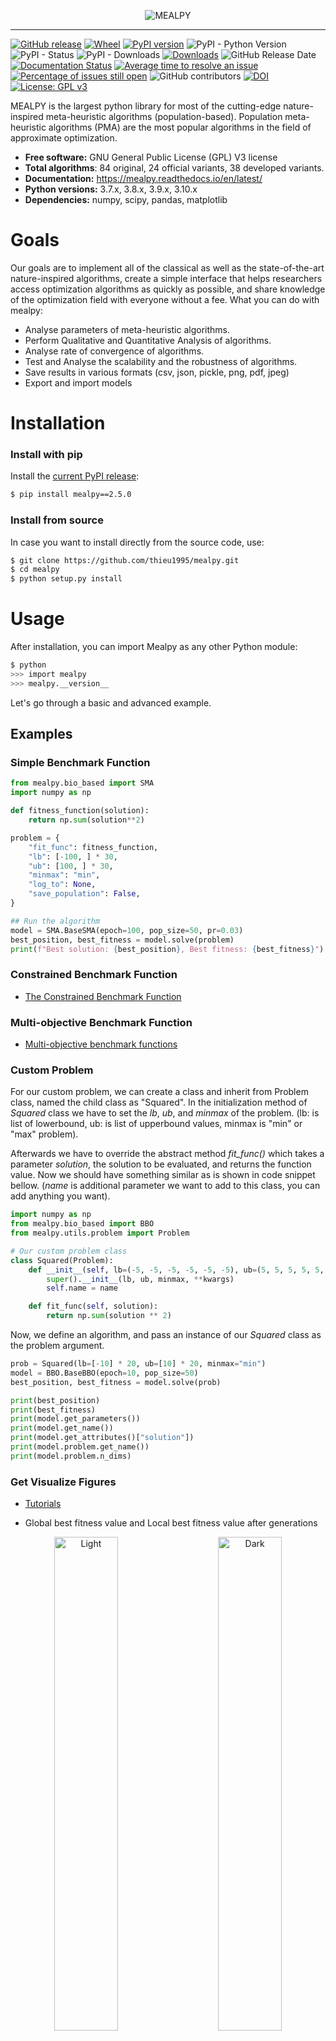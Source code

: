 
<p align="center"><img src=".github/img/mealpy-logo-3.png" alt="MEALPY" title="MEALPY"/></p>

---


[![GitHub release](https://img.shields.io/badge/release-2.5.0-yellow.svg)](https://github.com/thieu1995/mealpy/releases)
[![Wheel](https://img.shields.io/pypi/wheel/gensim.svg)](https://pypi.python.org/pypi/mealpy) 
[![PyPI version](https://badge.fury.io/py/mealpy.svg)](https://badge.fury.io/py/mealpy)
![PyPI - Python Version](https://img.shields.io/pypi/pyversions/mealpy.svg)
![PyPI - Status](https://img.shields.io/pypi/status/mealpy.svg)
![PyPI - Downloads](https://img.shields.io/pypi/dm/mealpy.svg)
[![Downloads](https://pepy.tech/badge/mealpy)](https://pepy.tech/project/mealpy)
![GitHub Release Date](https://img.shields.io/github/release-date/thieu1995/mealpy.svg)
[![Documentation Status](https://readthedocs.org/projects/mealpy/badge/?version=latest)](https://mealpy.readthedocs.io/en/latest/?badge=latest)
[![Average time to resolve an issue](http://isitmaintained.com/badge/resolution/thieu1995/mealpy.svg)](http://isitmaintained.com/project/thieu1995/mealpy "Average time to resolve an issue")
[![Percentage of issues still open](http://isitmaintained.com/badge/open/thieu1995/mealpy.svg)](http://isitmaintained.com/project/thieu1995/mealpy "Percentage of issues still open")
![GitHub contributors](https://img.shields.io/github/contributors/thieu1995/mealpy.svg)
[![DOI](https://zenodo.org/badge/DOI/10.5281/zenodo.3711948.svg)](https://doi.org/10.5281/zenodo.3711948)
[![License: GPL v3](https://img.shields.io/badge/License-GPLv3-blue.svg)](https://www.gnu.org/licenses/gpl-3.0)


MEALPY is the largest python library for most of the cutting-edge nature-inspired meta-heuristic algorithms (population-based). Population meta-heuristic algorithms (PMA) are the most popular algorithms in the field of 
approximate optimization.

* **Free software:** GNU General Public License (GPL) V3 license
* **Total algorithms**: 84 original, 24 official variants, 38 developed variants.
* **Documentation:** https://mealpy.readthedocs.io/en/latest/
* **Python versions:** 3.7.x, 3.8.x, 3.9.x, 3.10.x
* **Dependencies:** numpy, scipy, pandas, matplotlib


# Goals

Our goals are to implement all of the classical as well as the state-of-the-art nature-inspired algorithms, create a simple interface that helps researchers access optimization algorithms as quickly as possible, and share knowledge of the optimization field with everyone without a fee. What you can do with mealpy:

- Analyse parameters of meta-heuristic algorithms.
- Perform Qualitative and Quantitative Analysis of algorithms.
- Analyse rate of convergence of algorithms.
- Test and Analyse the scalability and the robustness of algorithms.
- Save results in various formats (csv, json, pickle, png, pdf, jpeg)
- Export and import models



# Installation

### Install with pip
Install the [current PyPI release](https://pypi.python.org/pypi/mealpy):
```sh 
$ pip install mealpy==2.5.0
```

### Install from source
In case you want to install directly from the source code, use:
```sh 
$ git clone https://github.com/thieu1995/mealpy.git
$ cd mealpy
$ python setup.py install
```


# Usage

After installation, you can import Mealpy as any other Python module:

```sh
$ python
>>> import mealpy
>>> mealpy.__version__
```

Let's go through a basic and advanced example.


## Examples

### Simple Benchmark Function

```python 
from mealpy.bio_based import SMA
import numpy as np

def fitness_function(solution):
    return np.sum(solution**2)

problem = {
    "fit_func": fitness_function,
    "lb": [-100, ] * 30,
    "ub": [100, ] * 30,
    "minmax": "min",
    "log_to": None,
    "save_population": False,
}

## Run the algorithm
model = SMA.BaseSMA(epoch=100, pop_size=50, pr=0.03)
best_position, best_fitness = model.solve(problem)
print(f"Best solution: {best_position}, Best fitness: {best_fitness}")
```

### Constrained Benchmark Function
* [The Constrained Benchmark Function](https://github.com/thieu1995/mealpy/tree/master/examples/applications/run_constraint_functions.py)


### Multi-objective Benchmark Function
* [Multi-objective benchmark functions](https://github.com/thieu1995/mealpy/tree/master/examples/applications/run_multi_objective_functions.py)


### Custom Problem 

For our custom problem, we can create a class and inherit from Problem class, named the child class as "Squared". 
In the initialization method of *Squared* class we have to set the *lb*, *ub*, and *minmax* of the problem. (lb: is list of lowerbound, ub: is list of upperbound values, minmax is "min" or "max" problem). 

Afterwards we have to override the abstract method *fit_func()* which takes a parameter *solution*, the solution to be evaluated, and returns the function value. Now we should have something similar as is shown in code snippet bellow.
(*name* is additional parameter we want to add to this class, you can add anything you want).

```python 
import numpy as np
from mealpy.bio_based import BBO
from mealpy.utils.problem import Problem

# Our custom problem class
class Squared(Problem):
    def __init__(self, lb=(-5, -5, -5, -5, -5, -5), ub=(5, 5, 5, 5, 5, 5), minmax="min", name="Squared", **kwargs):
        super().__init__(lb, ub, minmax, **kwargs)
        self.name = name

    def fit_func(self, solution):
        return np.sum(solution ** 2)
```

Now, we define an algorithm, and pass an instance of our *Squared* class as the problem argument. 

```python
prob = Squared(lb=[-10] * 20, ub=[10] * 20, minmax="min")
model = BBO.BaseBBO(epoch=10, pop_size=50)
best_position, best_fitness = model.solve(prob)

print(best_position)
print(best_fitness)
print(model.get_parameters())
print(model.get_name())
print(model.get_attributes()["solution"])
print(model.problem.get_name())
print(model.problem.n_dims)
```

### Get Visualize Figures


* [Tutorials](/examples/utils/visualize/all_charts.py)

* Global best fitness value and Local best fitness value after generations

<p align="center">
  <img alt="Light" src=".github/img/gbfc.png" width="45%">
&nbsp; &nbsp; &nbsp; &nbsp;
  <img alt="Dark" src=".github/img/lbfc.png" width="45%">
</p>

* Global objectives chart and Local objectives chart

<p align="center">
  <img alt="Light" src=".github/img/goc.png" width="45%">
&nbsp; &nbsp; &nbsp; &nbsp;
  <img alt="Dark" src=".github/img/loc.png" width="45%">
</p>

* Diversity of population chart and Exploration verse Exploitation chart

<p align="center">
  <img alt="Light" src=".github/img/dc.png" width="45%">
&nbsp; &nbsp; &nbsp; &nbsp;
  <img alt="Dark" src=".github/img/eec.png" width="45%">
</p>

* Running time chart and Trajectory of some first agents chart

<p align="center">
  <img alt="Light" src=".github/img/rtc.png" width="45%">
&nbsp; &nbsp; &nbsp; &nbsp;
  <img alt="Dark" src=".github/img/tc.png" width="45%">
</p>



For more usage examples please look at [examples](/examples) folder.

More advanced examples can also be found in the [Mealpy-examples repository](https://github.com/thieu1995/mealpy_examples).



## Mealpy Application

### Mealpy + Neural Network (Replace the Gradient Descent Optimizer)

* Time-series Problem:
  * Traditional MLP
    code: [Link](https://github.com/thieu1995/mealpy/tree/master/examples/applications/keras/traditional-mlp-time-series.py)
  * Hybrid code (Mealpy +
    MLP): [Link](https://github.com/thieu1995/mealpy/tree/master/examples/applications/keras/mha-hybrid-mlp-time-series.py)
* Classification Problem:
  * Traditional MLP
    code: [Link](https://github.com/thieu1995/mealpy/blob/master/examples/applications/keras/traditional-mlp-classification.py)
  * Hybrid code (Mealpy +
    MLP): [Link](https://github.com/thieu1995/mealpy/blob/master/examples/applications/keras/mha-hybrid-mlp-classification.py)

### Mealpy + Neural Network (Optimize Neural Network Hyper-parameter)

Code: [Link](https://github.com/thieu1995/mealpy/blob/master/examples/applications/keras/mha-hyper-parameter-mlp-time-series.py)

### Other Applications

* Solving Knapsack Problem (Discrete
  problems): [Link](https://github.com/thieu1995/mealpy/blob/master/examples/applications/discrete-problems/knapsack-problem.py)

* Optimize SVM (SVC)
  model: [Link](https://github.com/thieu1995/mealpy/blob/master/examples/applications/sklearn/svm_classification.py)

* Optimize Linear Regression
  Model: [Link](https://github.com/thieu1995/mealpy/blob/master/examples/applications/pytorch/linear_regression.py)

* Travelling Salesman Problem: https://github.com/thieu1995/MHA-TSP 

* Feature selection problem: https://github.com/thieu1995/MHA-FS



## Tutorial Videos

All tutorial videos: [Link](https://mealpy.readthedocs.io/en/latest/pages/general/video_tutorials.html)

All code examples: [Link](https://github.com/thieu1995/mealpy/tree/master/examples)

All visualization examples: [Link](https://mealpy.readthedocs.io/en/latest/pages/visualization.html)



### Important links

* Official source code repo: https://github.com/thieu1995/mealpy
* Official document: https://mealpy.readthedocs.io/
* Download releases: https://pypi.org/project/mealpy/
* Issue tracker: https://github.com/thieu1995/mealpy/issues
* Notable changes log: https://github.com/thieu1995/mealpy/blob/master/ChangeLog.md
* Examples with different meapy version: https://github.com/thieu1995/mealpy/blob/master/EXAMPLES.md

* This project also related to our another projects which are "meta-heuristics" and "neural-network", check it here
    * https://github.com/thieu1995/opfunu
    * https://github.com/thieu1995/metaheuristics
    * https://github.com/aiir-team


### Cite Us

If you are using mealpy in your project, we would appreciate citations:

```code 
@software{nguyen_van_thieu_2022_6684223,
  author       = {Nguyen Van Thieu and Seyedali Mirjalili},
  title        = {{MEALPY: a Framework of The State-of-The-Art Meta-Heuristic Algorithms in Python}},
  month        = jun,
  year         = 2022,
  publisher    = {Zenodo},
  version      = {v2.4.2},
  doi          = {10.5281/zenodo.6684223},
  url          = {https://doi.org/10.5281/zenodo.6684223}
}
```


# Documents

* Meta-heuristic Categories: (Based on this article: [link](https://doi.org/10.1016/j.procs.2020.09.075))
    + Evolutionary-based: Idea from Darwin's law of natural selection, evolutionary computing 
    + Swarm-based: Idea from movement, interaction of birds, organization of social ...
    + Physics-based: Idea from physics law such as Newton's law of universal gravitation, black hole, multiverse 
    + Human-based: Idea from human interaction such as queuing search, teaching learning, ... 
    + Biology-based: Idea from biology creature (or microorganism),...
    + System-based: Idea from eco-system, immune-system, network-system, ...
    + Math-based: Idea from mathematical form or mathematical law such as sin-cosin 
    + Music-based: Idea from music instrument

* Difficulty - Difficulty Level (Personal Opinion): Objective observation from author. Depend on the number of 
  parameters, number of equations, the original ideas, time spend for coding, source lines of code (SLOC).
    + Easy: A few paras, few equations, SLOC very short
    + Medium: more equations than Easy level, SLOC longer than Easy level
    + Hard: Lots of equations, SLOC longer than Medium level, the paper hard to read.
    + Hard* - Very hard: Lots of equations, SLOC too long, the paper is very hard to read.
    
** For newbie, we recommend to read the paper of algorithms which difficulty is "easy" or "medium" difficulty level.


| **Group**    | **Name**                                  | **Module** | **Class**        | **Year** | **Paras** | **Difficulty** |
|--------------|-------------------------------------------|------------|------------------|----------|-----------|----------------|
| Evolutionary | Evolutionary Programming                  | EP         | OriginalEP       | 1964     | 3         | easy           |
| Evolutionary | -                                         | -          | LevyEP           | -        | 3         | easy           |
| Evolutionary | Evolution Strategies                      | ES         | OriginalES       | 1971     | 3         | easy           |
| Evolutionary | -                                         | -          | LevyES           | -        | 3         | easy           |
| Evolutionary | Memetic Algorithm                         | MA         | OriginalMA       | 1989     | 7         | easy           |
| Evolutionary | Genetic Algorithm                         | GA         | BaseGA           | 1992     | 4         | easy           |
| Evolutionary | -                                         | -          | SingleGA         | -        | 7         | easy           |
| Evolutionary | -                                         | -          | MultiGA          | -        | 7         | easy           |
| Evolutionary | Differential Evolution                    | DE         | BaseDE           | 1997     | 5         | easy           |
| Evolutionary | -                                         | -          | JADE             | 2009     | 6         | medium         |
| Evolutionary | -                                         | -          | SADE             | 2005     | 2         | medium         |
| Evolutionary | -                                         | -          | SHADE            | 2013     | 4         | medium         |
| Evolutionary | -                                         | -          | L_SHADE          | 2014     | 4         | medium         |
| Evolutionary | -                                         | -          | SAP_DE           | 2006     | 3         | medium         |
| Evolutionary | Flower Pollination Algorithm              | FPA        | OriginalFPA      | 2014     | 4         | medium         |
| Evolutionary | Coral Reefs Optimization                  | CRO        | OriginalCRO      | 2014     | 11        | medium         |
| Evolutionary | -                                         | -          | OCRO             | 2019     | 12        | medium         |
| -            | -                                         | -          | -                | -        | -         | -              |
| Swarm        | Particle Swarm Optimization               | PSO        | OriginalPSO      | 1995     | 6         | easy           |
| Swarm        | -                                         | -          | PPSO             | 2019     | 2         | medium         |
| Swarm        | -                                         | -          | HPSO_TVAC        | 2017     | 4         | medium         |
| Swarm        | -                                         | -          | C_PSO            | 2015     | 6         | medium         |
| Swarm        | -                                         | -          | CL_PSO           | 2006     | 6         | medium         |
| Swarm        | Bacterial Foraging Optimization           | BFO        | OriginalBFO      | 2002     | 10        | hard           |
| Swarm        | -                                         | -          | ABFO             | 2019     | 8         | medium         |
| Swarm        | Bees Algorithm                            | BeesA      | OriginalBeesA    | 2005     | 8         | medium         |
| Swarm        | -                                         | -          | ProbBeesA        | 2015     | 5         | medium         |
| Swarm        | Cat Swarm Optimization                    | CSO        | OriginalCSO      | 2006     | 11        | hard           |
| Swarm        | Artificial Bee Colony                     | ABC        | OriginalABC      | 2007     | 8         | medium         |
| Swarm        | Ant Colony Optimization                   | ACO-R      | OriginalACOR     | 2008     | 5         | easy           |
| Swarm        | Cuckoo Search Algorithm                   | CSA        | OriginalCSA      | 2009     | 3         | medium         |
| Swarm        | Firefly Algorithm                         | FFA        | OriginalFFA      | 2009     | 8         | easy           |
| Swarm        | Fireworks Algorithm                       | FA         | OriginalFA       | 2010     | 7         | medium         |
| Swarm        | Bat Algorithm                             | BA         | OriginalBA       | 2010     | 6         | medium         |
| Swarm        | -                                         | -          | AdaptiveBA       | -        | 8         | medium         |
| Swarm        | -                                         | -          | ModifiedBA       | -        | 5         | medium         |
| Swarm        | Fruit-fly Optimization Algorithm          | FOA        | OriginalFOA      | 2012     | 2         | easy           |
| Swarm        | -                                         | -          | BaseFOA          | -        | 2         | easy           |
| Swarm        | -                                         | -          | WhaleFOA         | 2020     | 2         | medium         |
| Swarm        | Social Spider Optimization                | SSpiderO   | OriginalSSpiderO | 2018     | 4         | hard*          |
| Swarm        | Grey Wolf Optimizer                       | GWO        | OriginalGWO      | 2014     | 2         | easy           |
| Swarm        | -                                         | -          | RW_GWO           | 2019     | 2         | easy           |
| Swarm        | Social Spider Algorithm                   | SSpiderA   | OriginalSSpiderA | 2015     | 5         | medium         |
| Swarm        | Ant Lion Optimizer                        | ALO        | OriginalALO      | 2015     | 2         | easy           |
| Swarm        | -                                         | -          | BaseALO          | -        | 2         | easy           |
| Swarm        | Moth Flame Optimization                   | MFO        | OriginalMFO      | 2015     | 2         | easy           |
| Swarm        | -                                         | -          | BaseMFO          | -        | 2         | easy           |
| Swarm        | Elephant Herding Optimization             | EHO        | OriginalEHO      | 2015     | 5         | easy           |
| Swarm        | Jaya Algorithm                            | JA         | OriginalJA       | 2016     | 2         | easy           |
| Swarm        | -                                         | -          | BaseJA           | -        | 2         | easy           |
| Swarm        | -                                         | -          | LevyJA           | 2021     | 2         | easy           |
| Swarm        | Whale Optimization Algorithm              | WOA        | OriginalWOA      | 2016     | 2         | medium         |
| Swarm        | -                                         | -          | HI_WOA           | 2019     | 3         | medium         |
| Swarm        | Dragonfly Optimization                    | DO         | OriginalDO       | 2016     | 2         | medium         |
| Swarm        | Bird Swarm Algorithm                      | BSA        | OriginalBSA      | 2016     | 9         | medium         |
| Swarm        | Spotted Hyena Optimizer                   | SHO        | OriginalSHO      | 2017     | 4         | medium         |
| Swarm        | Salp Swarm Optimization                   | SSO        | OriginalSSO      | 2017     | 2         | easy           |
| Swarm        | Swarm Robotics Search And Rescue          | SRSR       | OriginalSRSR     | 2017     | 2         | hard*          |
| Swarm        | Grasshopper Optimisation Algorithm        | GOA        | OriginalGOA      | 2017     | 4         | easy           |
| Swarm        | Coyote Optimization Algorithm             | COA        | OriginalCOA      | 2018     | 3         | medium         |
| Swarm        | Moth Search Algorithm                     | MSA        | OriginalMSA      | 2018     | 5         | easy           |
| Swarm        | Sea Lion Optimization                     | SLO        | OriginalSLO      | 2019     | 2         | medium         |
| Swarm        | -                                         | -          | ModifiedSLO      | -        | 2         | medium         |
| Swarm        | -                                         | -          | ImprovedSLO      | -        | 4         | medium         |
| Swarm        | Nake Mole-Rat Algorithm                   | NMRA       | OriginalNMRA     | 2019     | 3         | easy           |
| Swarm        | -                                         | -          | ImprovedNMRA     | -        | 4         | medium         |
| Swarm        | Pathfinder Algorithm                      | PFA        | OriginalPFA      | 2019     | 2         | medium         |
| Swarm        | Sailfish Optimizer                        | SFO        | OriginalSFO      | 2019     | 5         | easy           |
| Swarm        | -                                         | -          | ImprovedSFO      | -        | 3         | medium         |
| Swarm        | Harris Hawks Optimization                 | HHO        | OriginalHHO      | 2019     | 2         | medium         |
| Swarm        | Manta Ray Foraging Optimization           | MRFO       | OriginalMRFO     | 2020     | 3         | medium         |
| Swarm        | Bald Eagle Search                         | BES        | OriginalBES      | 2020     | 7         | easy           |
| Swarm        | Sparrow Search Algorithm                  | SSA        | OriginalSSA      | 2020     | 5         | medium         |
| Swarm        | -                                         | -          | BaseSSA          | -        | 5         | medium         |
| Swarm        | Hunger Games Search                       | HGS        | OriginalHGS      | 2021     | 4         | medium         |
| Swarm        | Aquila Optimizer                          | AO         | OriginalAO       | 2021     | 2         | easy           |
| -            | -                                         | -          | -                | -        | -         | -              |
| Physics      | Simulated Annealling                      | SA         | OriginalSA       | 1987     | 9         | medium         |
| Physics      | Wind Driven Optimization                  | WDO        | OriginalWDO      | 2013     | 7         | easy           |
| Physics      | Multi-Verse Optimizer                     | MVO        | OriginalMVO      | 2016     | 4         | easy           |
| Physics      | -                                         | -          | BaseMVO          | -        | 4         | easy           |
| Physics      | Tug of War Optimization                   | TWO        | OriginalTWO      | 2016     | 2         | easy           |
| Physics      | -                                         | -          | OppoTWO          | -        | 2         | medium         |
| Physics      | -                                         | -          | LevyTWO          | -        | 2         | medium         |
| Physics      | -                                         | -          | EnhancedTWO      | 2020     | 2         | medium         |
| Physics      | Electromagnetic Field Optimization        | EFO        | OriginalEFO      | 2016     | 6         | easy           |
| Physics      | -                                         | -          | BaseEFO          | -        | 6         | medium         |
| Physics      | Nuclear Reaction Optimization             | NRO        | OriginalNRO      | 2019     | 2         | hard*          |
| Physics      | Henry Gas Solubility Optimization         | HGSO       | OriginalHGSO     | 2019     | 3         | medium         |
| Physics      | Atom Search Optimization                  | ASO        | OriginalASO      | 2019     | 4         | medium         |
| Physics      | Equilibrium Optimizer                     | EO         | OriginalEO       | 2019     | 2         | easy           |
| Physics      | -                                         | -          | ModifiedEO       | 2020     | 2         | medium         |
| Physics      | -                                         | -          | AdaptiveEO       | 2020     | 2         | medium         |
| Physics      | Archimedes Optimization Algorithm         | ArchOA     | OriginalArchOA   | 2021     | 8         | medium         |
| -            | -                                         | -          | -                | -        | -         | -              |
| Human        | Culture Algorithm                         | CA         | OriginalCA       | 1994     | 3         | easy           |
| Human        | Imperialist Competitive Algorithm         | ICA        | OriginalICA      | 2007     | 8         | hard*          |
| Human        | Teaching Learning-based Optimization      | TLO        | OriginalTLO      | 2011     | 2         | easy           |
| Human        | -                                         | -          | BaseTLO          | 2012     | 2         | easy           |
| Human        | -                                         | -          | ITLO             | 2013     | 3         | medium         |
| Human        | Brain Storm Optimization                  | BSO        | OriginalBSO      | 2011     | 8         | medium         |
| Human        | -                                         | -          | ImprovedBSO      | 2017     | 7         | medium         |
| Human        | Queuing Search Algorithm                  | QSA        | OriginalQSA      | 2019     | 2         | hard           |
| Human        | -                                         | -          | BaseQSA          | -        | 2         | hard           |
| Human        | -                                         | -          | OppoQSA          | -        | 2         | hard           |
| Human        | -                                         | -          | LevyQSA          | -        | 2         | hard           |
| Human        | -                                         | -          | ImprovedQSA      | 2021     | 2         | hard           |
| Human        | Search And Rescue Optimization            | SARO       | OriginalSARO     | 2019     | 4         | medium         |
| Human        | -                                         | -          | BaseSARO         | -        | 4         | medium         |
| Human        | Life Choice-Based Optimization            | LCO        | OriginalLCO      | 2019     | 3         | easy           |
| Human        | -                                         | -          | BaseLCO          | -        | 3         | easy           |
| Human        | -                                         | -          | ImprovedLCO      | -        | 2         | easy           |
| Human        | Social Ski-Driver Optimization            | SSDO       | OriginalSSDO     | 2019     | 2         | easy           |
| Human        | Gaining Sharing Knowledge-based Algorithm | GSKA       | OriginalGSKA     | 2019     | 6         | medium         |
| Human        | -                                         | -          | BaseGSKA         | -        | 4         | medium         |
| Human        | Coronavirus Herd Immunity Optimization    | CHIO       | OriginalCHIO     | 2020     | 4         | medium         |
| Human        | -                                         | -          | BaseCHIO         | -        | 4         | medium         |
| Human        | Forensic-Based Investigation Optimization | FBIO       | OriginalFBIO     | 2020     | 2         | medium         |
| Human        | -                                         | -          | BaseFBIO         | -        | 2         | medium         |
| Human        | Battle Royale Optimization                | BRO        | OriginalBRO      | 2020     | 3         | medium         |
| Human        | -                                         | -          | BaseBRO          | -        | 3         | medium         |
| -            | -                                         | -          | -                | -        | -         | -              |
| Bio          | Invasive Weed Optimization                | IWO        | OriginalIWO      | 2006     | 7         | easy           |
| Bio          | Biogeography-Based Optimization           | BBO        | OriginalBBO      | 2008     | 4         | easy           |
| Bio          | -                                         | -          | BaseBBO          | -        | 4         | easy           |
| Bio          | Virus Colony Search                       | VCS        | OriginalVCS      | 2016     | 4         | hard*          |
| Bio          | -                                         | -          | BaseVCS          | -        | 4         | hard*          |
| Bio          | Satin Bowerbird Optimizer                 | SBO        | OriginalSBO      | 2017     | 5         | easy           |
| Bio          | -                                         | -          | BaseSBO          | -        | 5         | easy           |
| Bio          | Earthworm Optimisation Algorithm          | EOA        | OriginalEOA      | 2018     | 8         | medium         |
| Bio          | Wildebeest Herd Optimization              | WHO        | OriginalWHO      | 2019     | 12        | hard           |
| Bio          | Slime Mould Algorithm                     | SMA        | OriginalSMA      | 2020     | 3         | easy           |
| Bio          | -                                         | -          | BaseSMA          | -        | 3         | easy           |
| -            | -                                         | -          | -                | -        | -         | -              |
| System       | Germinal Center Optimization              | GCO        | OriginalGCO      | 2018     | 4         | medium         |
| System       | -                                         | -          | BaseGCO          | -        | 4         | medium         |
| System       | Water Cycle Algorithm                     | WCA        | OriginalWCA      | 2012     | 5         | medium         |
| System       | Artificial Ecosystem-based Optimization   | AEO        | OriginalAEO      | 2019     | 2         | easy           |
| System       | -                                         | -          | EnhancedAEO      | 2020     | 2         | medium         |
| System       | -                                         | -          | ModifiedAEO      | 2020     | 2         | medium         |
| System       | -                                         | -          | ImprovedAEO      | 2021     | 2         | medium         |
| System       | -                                         | -          | AdaptiveAEO      | -        | 2         | medium         |
| -            | -                                         | -          | -                | -        | -         | -              |
| Math         | Hill Climbing                             | HC         | OriginalHC       | 1993     | 3         | easy           |
| Math         | -                                         | -          | SwarmHC          | -        | 3         | easy           |
| Math         | Cross-Entropy Method                      | CEM        | OriginalCEM      | 1997     | 4         | easy           |
| Math         | Sine Cosine Algorithm                     | SCA        | OriginalSCA      | 2016     | 2         | easy           |
| Math         | -                                         | -          | BaseSCA          | -        | 2         | easy           |
| Math         | Gradient-Based Optimizer                  | GBO        | OriginalGBO      | 2020     | 5         | medium         |
| Math         | Arithmetic Optimization Algorithm         | AOA        | OrginalAOA       | 2021     | 6         | easy           |
| Math         | Chaos Game Optimization                   | CGO        | OriginalCGO      | 2021     | 2         | easy           |
| Math         | Pareto-like Sequential Sampling           | PSS        | OriginalPSS      | 2021     | 4         | medium         |
| -            | -                                         | -          | -                | -        | -         | -              |
| Music        | Harmony Search                            | HS         | OriginalHS       | 2001     | 4         | easy           |
| Music        | -                                         | -          | BaseHS           | -        | 4         | easy           |




### A

* **ABC - Artificial Bee Colony**
  * **OriginalABC**: Karaboga, D. (2005). An idea based on honey bee swarm for numerical optimization (Vol. 200, pp. 1-10). Technical report-tr06, Erciyes university, engineering faculty, computer engineering department.

* **ACOR - Ant Colony Optimization**. 
  * **OriginalACOR**: Socha, K., & Dorigo, M. (2008). Ant colony optimization for continuous domains. European journal of operational research, 185(3), 1155-1173.

* **ALO - Ant Lion Optimizer** 
  * **OriginalALO**: Mirjalili S (2015). “The Ant Lion Optimizer.” Advances in Engineering Software, 83, 80-98. doi: [10.1016/j.advengsoft.2015.01.010](https://doi.org/10.1016/j.advengsoft.2015.01.010)
  * **BaseALO**: The developed version

* **AEO - Artificial Ecosystem-based Optimization** 
  * **OriginalAEO**: Zhao, W., Wang, L., & Zhang, Z. (2019). Artificial ecosystem-based optimization: a novel nature-inspired meta-heuristic algorithm. Neural Computing and Applications, 1-43.
  * **AdaptiveAEO**: The adaptive version
  * **ImprovedAEO**: Rizk-Allah, R. M., & El-Fergany, A. A. (2020). Artificial ecosystem optimizer for parameters identification of proton exchange membrane fuel cells model. International Journal of Hydrogen Energy.
  * **EnhancedAEO**: Eid, A., Kamel, S., Korashy, A., & Khurshaid, T. (2020). An Enhanced Artificial Ecosystem-Based Optimization for Optimal Allocation of Multiple Distributed Generations. IEEE Access, 8, 178493-178513.
  * **ModifiedAEO**: Menesy, A. S., Sultan, H. M., Korashy, A., Banakhr, F. A., Ashmawy, M. G., & Kamel, S. (2020). Effective parameter extraction of different polymer electrolyte membrane fuel cell stack models using a modified artificial ecosystem optimization algorithm. IEEE Access, 8, 31892-31909.
  
* **ASO - Atom Search Optimization**   
  * **OriginalASO**: Zhao, W., Wang, L., & Zhang, Z. (2019). Atom search optimization and its application to solve a hydrogeologic parameter estimation problem. Knowledge-Based Systems, 163, 283-304.

* **ArchOA - Archimedes Optimization Algorithm**
  * **OriginalArchOA**: Hashim, F. A., Hussain, K., Houssein, E. H., Mabrouk, M. S., & Al-Atabany, W. (2021). Archimedes optimization algorithm: a new metaheuristic algorithm for solving optimization problems. Applied Intelligence, 51(3), 1531-1551.

* **AOA - Arithmetic Optimization Algorithm**
  * **OriginalAOA**: Abualigah, L., Diabat, A., Mirjalili, S., Abd Elaziz, M., & Gandomi, A. H. (2021). The arithmetic optimization algorithm. Computer methods in applied mechanics and engineering, 376, 113609.

* **AO - Aquila Optimizer**
  * **OriginalAO**: Abualigah, L., Yousri, D., Abd Elaziz, M., Ewees, A. A., Al-qaness, M. A., & Gandomi, A. H. (2021). Aquila Optimizer: A novel meta-heuristic optimization Algorithm. Computers & Industrial Engineering, 157, 107250.

### B


* **BFO - Bacterial Foraging Optimization** 
  * **OriginalBFO**: Passino, K. M. (2002). Biomimicry of bacterial foraging for distributed optimization and control. IEEE control systems magazine, 22(3), 52-67.
  * **ABFO**: Nguyen, T., Nguyen, B. M., & Nguyen, G. (2019, April). Building resource auto-scaler with functional-link neural network and adaptive bacterial foraging optimization. In International Conference on Theory and Applications of Models of Computation (pp. 501-517). Springer, Cham.

* **BeesA - Bees Algorithm** 
  * **OriginalBeesA**: Pham, D. T., Ghanbarzadeh, A., Koc, E., Otri, S., Rahim, S., & Zaidi, M. (2005). The bees algorithm. Technical Note, Manufacturing Engineering Centre, Cardiff University, UK.
  * **ProbBeesA**: The probabilitic version of: Pham, D. T., Ghanbarzadeh, A., Koç, E., Otri, S., Rahim, S., & Zaidi, M. (2006). The bees algorithm—a novel tool for complex optimisation problems. In Intelligent production machines and systems (pp. 454-459). Elsevier Science Ltd.
  
* **BBO - Biogeography-Based Optimization** 
  * **OriginalBBO**: Simon, D. (2008). Biogeography-based optimization. IEEE transactions on evolutionary computation, 12(6), 702-713.
  * **BaseBBO**: The developed version
  
* **BA - Bat Algorithm** 
  * **OriginalBA**: Yang, X. S. (2010). A new metaheuristic bat-inspired algorithm. In Nature inspired cooperative strategies for optimization (NICSO 2010) (pp. 65-74). Springer, Berlin, Heidelberg.
  * **AdaptiveBA**: Wang, X., Wang, W. and Wang, Y., 2013, July. An adaptive bat algorithm. In International Conference on Intelligent Computing(pp. 216-223). Springer, Berlin, Heidelberg.
  * **ModifiedBA**: Dong, H., Li, T., Ding, R. and Sun, J., 2018. A novel hybrid genetic algorithm with granular information for feature selection and optimization. Applied Soft Computing, 65, pp.33-46.

* **BSO - Brain Storm Optimization** 
  * **OriginalBSO**: . Shi, Y. (2011, June). Brain storm optimization algorithm. In International conference in swarm intelligence (pp. 303-309). Springer, Berlin, Heidelberg.
  * **ImprovedBSO**: El-Abd, M., 2017. Global-best brain storm optimization algorithm. Swarm and evolutionary computation, 37, pp.27-44.

* **BSA - Bird Swarm Algorithm** 
  * **OriginalBSA**: Meng, X. B., Gao, X. Z., Lu, L., Liu, Y., & Zhang, H. (2016). A new bio-inspired optimisation algorithm:Bird Swarm Algorithm. Journal of Experimental & Theoretical Artificial Intelligence, 28(4), 673-687.
  
* **BES - Bald Eagle Search** 
  * **OriginalBES**: Alsattar, H. A., Zaidan, A. A., & Zaidan, B. B. (2019). Novel meta-heuristic bald eagle search optimisation algorithm. Artificial Intelligence Review, 1-28.
  
* **BRO - Battle Royale Optimization**
  * **OriginalBRO**: Rahkar Farshi, T. (2020). Battle royale optimization algorithm. Neural Computing and Applications, 1-19.
  * **BaseBRO**: The developed version

### C

* **CA - Culture Algorithm** 
  * **OriginalCA**: Reynolds, R.G., 1994, February. An introduction to cultural algorithms. In Proceedings of the third annual conference on evolutionary programming (Vol. 24, pp. 131-139). River Edge, NJ: World Scientific.

* **CEM - Cross Entropy Method**
  * **OriginalCEM**: Rubinstein, R. (1999). The cross-entropy method for combinatorial and continuous optimization. Methodology and computing in applied probability, 1(2), 127-190.
  
* **CSO - Cat Swarm Optimization** 
  * **OriginalCSO**: Chu, S. C., Tsai, P. W., & Pan, J. S. (2006, August). Cat swarm optimization. In Pacific Rim international conference on artificial intelligence (pp. 854-858). Springer, Berlin, Heidelberg.

* **CSA - Cuckoo Search Algorithm** 
  * **OriginalCSA**: Yang, X. S., & Deb, S. (2009, December). Cuckoo search via Lévy flights. In 2009 World congress on nature & biologically inspired computing (NaBIC) (pp. 210-214). Ieee.

* **CRO - Coral Reefs Optimization** 
  * **OriginalCRO**: Salcedo-Sanz, S., Del Ser, J., Landa-Torres, I., Gil-López, S., & Portilla-Figueras, J. A. (2014). The coral reefs optimization algorithm: a novel metaheuristic for efficiently solving optimization problems. The Scientific World Journal, 2014.
  * **OCRO**: Nguyen, T., Nguyen, T., Nguyen, B. M., & Nguyen, G. (2019). Efficient time-series forecasting using neural network and opposition-based coral reefs optimization. International Journal of Computational Intelligence Systems, 12(2), 1144-1161.

* **COA - Coyote Optimization Algorithm**
  * **OriginalCOA**: Pierezan, J., & Coelho, L. D. S. (2018, July). Coyote optimization algorithm: a new metaheuristic for global optimization problems. In 2018 IEEE congress on evolutionary computation (CEC) (pp. 1-8). IEEE.

* **CHIO - Coronavirus Herd Immunity Optimization**
  * **OriginalCHIO**: Al-Betar, M. A., Alyasseri, Z. A. A., Awadallah, M. A., & Abu Doush, I. (2021). Coronavirus herd immunity optimizer (CHIO). Neural Computing and Applications, 33(10), 5011-5042.
  * **BaseCHIO**: The developed version

* **CGO - Chaos Game Optimization** 
  * **OriginalCGO**: Talatahari, S., & Azizi, M. (2021). Chaos Game Optimization: a novel metaheuristic algorithm. Artificial Intelligence Review, 54(2), 917-1004.

### D

* **DE - Differential Evolution** 
  * **BaseDE**: Storn, R., & Price, K. (1997). Differential evolution–a simple and efficient heuristic for global optimization over continuous spaces. Journal of global optimization, 11(4), 341-359.
  * **JADE**: Zhang, J., & Sanderson, A. C. (2009). JADE: adaptive differential evolution with optional external archive. IEEE Transactions on evolutionary computation, 13(5), 945-958.
  * **SADE**: Qin, A. K., & Suganthan, P. N. (2005, September). Self-adaptive differential evolution algorithm for numerical optimization. In 2005 IEEE congress on evolutionary computation (Vol. 2, pp. 1785-1791). IEEE.
  * **SHADE**: Tanabe, R., & Fukunaga, A. (2013, June). Success-history based parameter adaptation for differential evolution. In 2013 IEEE congress on evolutionary computation (pp. 71-78). IEEE.
  * **L_SHADE**: Tanabe, R., & Fukunaga, A. S. (2014, July). Improving the search performance of SHADE using linear population size reduction. In 2014 IEEE congress on evolutionary computation (CEC) (pp. 1658-1665). IEEE.
  * **SAP_DE**: Teo, J. (2006). Exploring dynamic self-adaptive populations in differential evolution. Soft Computing, 10(8), 673-686.
  
* **DSA - Differential Search Algorithm (not done)** 
  * **BaseDSA**: Civicioglu, P. (2012). Transforming geocentric cartesian coordinates to geodetic coordinates by using differential search algorithm. Computers & Geosciences, 46, 229-247.
  
* **DO - Dragonfly Optimization** 
  * **OriginalDO**: Mirjalili, S. (2016). Dragonfly algorithm: a new meta-heuristic optimization technique for solving single-objective, discrete, and multi-objective problems. Neural Computing and Applications, 27(4), 1053-1073.


### E

* **ES - Evolution Strategies** . 
  * **OriginalES**: Schwefel, H. P. (1984). Evolution strategies: A family of non-linear optimization techniques based on imitating some principles of organic evolution. Annals of Operations Research, 1(2), 165-167.
  * **LevyES**: Zhang, S., & Salari, E. (2005). Competitive learning vector quantization with evolution strategies for image compression. Optical Engineering, 44(2), 027006.

* **EP - Evolutionary programming** . 
  * **OriginalEP**: Fogel, L. J. (1994). Evolutionary programming in perspective: The top-down view. Computational intelligence: Imitating life.
  * **LevyEP**: Lee, C.Y. and Yao, X., 2001, May. Evolutionary algorithms with adaptive lévy mutations. In Proceedings of the 2001 congress on evolutionary computation (IEEE Cat. No. 01TH8546) (Vol. 1, pp. 568-575). IEEE.

* **EHO - Elephant Herding Optimization** . 
  * **OriginalEHO**: Wang, G. G., Deb, S., & Coelho, L. D. S. (2015, December). Elephant herding optimization. In 2015 3rd International Symposium on Computational and Business Intelligence (ISCBI) (pp. 1-5). IEEE.

* **EFO - Electromagnetic Field Optimization** . 
  * **OriginalEFO**:Abedinpourshotorban, H., Shamsuddin, S. M., Beheshti, Z., & Jawawi, D. N. (2016). Electromagnetic field optimization: A physics-inspired metaheuristic optimization algorithm. Swarm and Evolutionary Computation, 26, 8-22.
  * **BaseEFO**: The developed version

* **EOA - Earthworm Optimisation Algorithm** . 
  * **OriginalEOA**: Wang, G. G., Deb, S., & dos Santos Coelho, L. (2018). Earthworm optimisation algorithm: a bio-inspired metaheuristic algorithm for global optimisation problems. IJBIC, 12(1), 1-22.

* **EO - Equilibrium Optimizer** . 
  * **OriginalEO**: Faramarzi, A., Heidarinejad, M., Stephens, B., & Mirjalili, S. (2019). Equilibrium optimizer: A novel optimization algorithm. Knowledge-Based Systems.
  * **ModifiedEO**: Gupta, S., Deep, K., & Mirjalili, S. (2020). An efficient equilibrium optimizer with mutation strategy for numerical optimization. Applied Soft Computing, 96, 106542.
  * **AdaptiveEO**: Wunnava, A., Naik, M. K., Panda, R., Jena, B., & Abraham, A. (2020). A novel interdependence based multilevel thresholding technique using adaptive equilibrium optimizer. Engineering Applications of Artificial Intelligence, 94, 103836.

### F

* **FFA - Firefly Algorithm** 
  * **OriginalFFA**: Łukasik, S., & Żak, S. (2009, October). Firefly algorithm for continuous constrained optimization tasks. In International conference on computational collective intelligence (pp. 97-106). Springer, Berlin, Heidelberg.
  
* **FA - Fireworks algorithm** 
  * **OriginalFA**: Tan, Y., & Zhu, Y. (2010, June). Fireworks algorithm for optimization. In International conference in swarm intelligence (pp. 355-364). Springer, Berlin, Heidelberg.

* **FPA - Flower Pollination Algorithm** 
  * **OriginalFPA**: Yang, X. S. (2012, September). Flower pollination algorithm for global optimization. In International conference on unconventional computing and natural computation (pp. 240-249). Springer, Berlin, Heidelberg.

* **FBIO - Forensic-Based Investigation Optimization** 
  * **OriginalFBIO**: Chou, J.S. and Nguyen, N.M., 2020. FBI inspired meta-optimization. Applied Soft Computing, p.106339.
  * **BaseFBIO**: Fathy, A., Rezk, H. and Alanazi, T.M., 2021. Recent approach of forensic-based investigation algorithm for optimizing fractional order PID-based MPPT with proton exchange membrane fuel cell.IEEE Access,9, pp.18974-18992.

* **FOA - Fruit-fly Optimization Algorithm**
  * **OriginalFOA**: Pan, W. T. (2012). A new fruit fly optimization algorithm: taking the financial distress model as an example. Knowledge-Based Systems, 26, 69-74.
  * **BaseFOA**: The developed version
  * **WhaleFOA**: Fan, Y., Wang, P., Heidari, A. A., Wang, M., Zhao, X., Chen, H., & Li, C. (2020). Boosted hunting-based fruit fly optimization and advances in real-world problems. Expert Systems with Applications, 159, 113502.


### G

* **GA - Genetic Algorithm** 
  * **BaseGA**: Holland, J. H. (1992). Genetic algorithms. Scientific american, 267(1), 66-73.
  * **SingleGA**: De Falco, I., Della Cioppa, A. and Tarantino, E., 2002. Mutation-based genetic algorithm: performance evaluation. Applied Soft Computing, 1(4), pp.285-299.
  * **MultiGA**: De Jong, K.A. and Spears, W.M., 1992. A formal analysis of the role of multi-point crossover in genetic algorithms. Annals of mathematics and Artificial intelligence, 5(1), pp.1-26.

* **GWO - Grey Wolf Optimizer** 
  * **OriginalGWO**: Mirjalili, S., Mirjalili, S. M., & Lewis, A. (2014). Grey wolf optimizer. Advances in engineering software, 69, 46-61.
  * **RW_GWO**: Gupta, S., & Deep, K. (2019). A novel random walk grey wolf optimizer. Swarm and evolutionary computation, 44, 101-112.

* **GOA - Grasshopper Optimisation Algorithm** 
  * **OriginalGOA**: Saremi, S., Mirjalili, S., & Lewis, A. (2017). Grasshopper optimisation algorithm: theory and application. Advances in Engineering Software, 105, 30-47.

* **GCO - Germinal Center Optimization** 
  * **OriginalGCO**: Villaseñor, C., Arana-Daniel, N., Alanis, A. Y., López-Franco, C., & Hernandez-Vargas, E. A. (2018). Germinal center optimization algorithm. International Journal of Computational Intelligence Systems, 12(1), 13-27.
  * **BaseGCO**: The developed version

* **GSKA - Gaining Sharing Knowledge-based Algorithm** 
  * **OriginalGSKA**: Mohamed, A. W., Hadi, A. A., & Mohamed, A. K. (2019). Gaining-sharing knowledge based algorithm for solving optimization problems: a novel nature-inspired algorithm. International Journal of Machine Learning and Cybernetics, 1-29.
  * **BaseGSKA**: Mohamed, A.W., Hadi, A.A., Mohamed, A.K. and Awad, N.H., 2020, July. Evaluating the performance of adaptive GainingSharing knowledge based algorithm on CEC 2020 benchmark problems. In 2020 IEEE Congress on Evolutionary Computation (CEC) (pp. 1-8). IEEE.

* **GBO - Gradient-Based Optimizer**
  * **OriginalGBO**: Ahmadianfar, I., Bozorg-Haddad, O., & Chu, X. (2020). Gradient-based optimizer: A new metaheuristic optimization algorithm. Information Sciences, 540, 131-159.

### H

* **HC - Hill Climbing** . 
  * **OriginalHC**: Talbi, E. G., & Muntean, T. (1993, January). Hill-climbing, simulated annealing and genetic algorithms: a comparative study and application to the mapping problem. In [1993] Proceedings of the Twenty-sixth Hawaii International Conference on System Sciences (Vol. 2, pp. 565-573). IEEE.
  * **SwarmHC**: The developed version based on swarm-based idea (Original is single-solution based method)

* **HS - Harmony Search** . 
  * **OriginalHS**: Geem, Z. W., Kim, J. H., & Loganathan, G. V. (2001). A new heuristic optimization algorithm:harmony search. simulation, 76(2), 60-68.
  * **BaseHS**: The developed version

* **HHO - Harris Hawks Optimization** . 
  * **OriginalHHO**: Heidari, A. A., Mirjalili, S., Faris, H., Aljarah, I., Mafarja, M., & Chen, H. (2019). Harris hawks optimization: Algorithm and applications. Future Generation Computer Systems, 97, 849-872.

* **HGSO - Henry Gas Solubility Optimization** . 
  * **OriginalHGSO**: Hashim, F. A., Houssein, E. H., Mabrouk, M. S., Al-Atabany, W., & Mirjalili, S. (2019). Henry gas solubility optimization: A novel physics-based algorithm. Future Generation Computer Systems, 101, 646-667.

* **HGS - Hunger Games Search** . 
  * **OriginalHGS**: Yang, Y., Chen, H., Heidari, A. A., & Gandomi, A. H. (2021). Hunger games search:Visions, conception, implementation, deep analysis, perspectives, and towards performance shifts. Expert Systems with Applications, 177, 114864.
  
* **HHOA - Horse Herd Optimization Algorithm (not done)** . 
  * **BaseHHOA**: MiarNaeimi, F., Azizyan, G., & Rashki, M. (2021). Horse herd optimization algorithm: A nature-inspired algorithm for high-dimensional optimization problems. Knowledge-Based Systems, 213, 106711.
  

### I

* **IWO - Invasive Weed Optimization** . 
  * **OriginalIWO**: Mehrabian, A. R., & Lucas, C. (2006). A novel numerical optimization algorithm inspired from weed colonization. Ecological informatics, 1(4), 355-366.

* **ICA - Imperialist Competitive Algorithm** 
  * **OriginalICA**: Atashpaz-Gargari, E., & Lucas, C. (2007, September). Imperialist competitive algorithm: an algorithm for optimization inspired by imperialistic competition. In 2007 IEEE congress on evolutionary computation (pp. 4661-4667). Ieee.

### J

* **JA - Jaya Algorithm** 
  * **OriginalJA**: Rao, R. (2016). Jaya: A simple and new optimization algorithm for solving constrained and unconstrained optimization problems. International Journal of Industrial Engineering Computations, 7(1), 19-34.
  * **BaseJA**: The developed version
  * **LevyJA**: Iacca, G., dos Santos Junior, V. C., & de Melo, V. V. (2021). An improved Jaya optimization algorithm with Levy flight. Expert Systems with Applications, 165, 113902.

### K

### L

* **LCO - Life Choice-based Optimization** 
  * **OriginalLCO**: Khatri, A., Gaba, A., Rana, K. P. S., & Kumar, V. (2019). A novel life choice-based optimizer. Soft Computing, 1-21.
  * **BaseLCO**: The developed version
  * **ImprovedLCO**: The improved version using Gaussian distribution and Mutation Mechanism


### M

* **MA - Memetic Algorithm**
  * **OriginalMA**: Moscato, P. (1989). On evolution, search, optimization, genetic algorithms and martial arts: Towards memetic algorithms. Caltech concurrent computation program, C3P Report, 826, 1989.

* **MFO - Moth Flame Optimization** 
  * **OriginalMFO**: Mirjalili, S. (2015). Moth-flame optimization algorithm: A novel nature-inspired heuristic paradigm. Knowledge-based systems, 89, 228-249.
  * **BaseMFO**: The developed version

* **MVO - Multi-Verse Optimizer** 
  * **OriginalMVO**: Mirjalili, S., Mirjalili, S. M., & Hatamlou, A. (2016). Multi-verse optimizer: a nature-inspired algorithm for global optimization. Neural Computing and Applications, 27(2), 495-513.
  * **BaseMVO**: The developed version

* **MSA - Moth Search Algorithm** 
  * **OriginalMSA**: Wang, G. G. (2018). Moth search algorithm: a bio-inspired metaheuristic algorithm for global optimization problems. Memetic Computing, 10(2), 151-164.
  
* **MRFO - Manta Ray Foraging Optimization** 
  * **OriginalMRFO**: Zhao, W., Zhang, Z., & Wang, L. (2020). Manta ray foraging optimization: An effective bio-inspired optimizer for engineering applications. Engineering Applications of Artificial Intelligence, 87, 103300.


### N


* **NRO - Nuclear Reaction Optimization** 
  * **OriginalNRO**: Wei, Z., Huang, C., Wang, X., Han, T., & Li, Y. (2019). Nuclear Reaction Optimization: A novel and powerful physics-based algorithm for global optimization. IEEE Access. 

* **NMRA - Nake Mole-Rat Algorithm**
  * **OriginalNMRA**: Salgotra, R., & Singh, U. (2019). The naked mole-rat algorithm. Neural Computing and Applications, 31(12), 8837-8857.
  * **ImprovedNMRA**: Singh, P., Mittal, N., Singh, U. and Salgotra, R., 2021. Naked mole-rat algorithm with improved exploration and exploitation capabilities to determine 2D and 3D coordinates of sensor nodes in WSNs. Arabian Journal for Science and Engineering, 46(2), pp.1155-1178.


### O

### P

* **PSO - Particle Swarm Optimization** 
  * **OriginalPSO**: Eberhart, R., & Kennedy, J. (1995, October). A new optimizer using particle swarm theory. In MHS'95. Proceedings of the Sixth International Symposium on Micro Machine and Human Science (pp. 39-43). Ieee.
  * **PPSO**: Ghasemi, M., Akbari, E., Rahimnejad, A., Razavi, S. E., Ghavidel, S., & Li, L. (2019). Phasor particle swarm optimization: a simple and efficient variant of PSO. Soft Computing, 23(19), 9701-9718.
  * **HPSO_TVAC**: Ghasemi, M., Aghaei, J., & Hadipour, M. (2017). New self-organising hierarchical PSO with jumping time-varying acceleration coefficients. Electronics Letters, 53(20), 1360-1362.
  * **C_PSO**: Liu, B., Wang, L., Jin, Y. H., Tang, F., & Huang, D. X. (2005). Improved particle swarm optimization combined with chaos. Chaos, Solitons & Fractals, 25(5), 1261-1271.
  * **CL_PSO**: Liang, J. J., Qin, A. K., Suganthan, P. N., & Baskar, S. (2006). Comprehensive learning particle swarm optimizer for global optimization of multimodal functions. IEEE transactions on evolutionary computation, 10(3), 281-295.

* **PFA - Pathfinder Algorithm** 
  * **OriginalPFA**: Yapici, H., & Cetinkaya, N. (2019). A new meta-heuristic optimizer: Pathfinder algorithm. Applied Soft Computing, 78, 545-568.

* **PSS - Pareto-like Sequential Sampling**
  * **OriginalPSS**: Shaqfa, M., & Beyer, K. (2021). Pareto-like sequential sampling heuristic for global optimisation. Soft Computing, 25(14), 9077-9096.


### Q

* **QSA - Queuing Search Algorithm** 
  * **OriginalQSA**: Zhang, J., Xiao, M., Gao, L., & Pan, Q. (2018). Queuing search algorithm: A novel metaheuristic algorithm for solving engineering optimization problems. Applied Mathematical Modelling, 63, 464-490.
  * **BaseQSA**: The developed version
  * **OppoQSA**: Zheng, X. and Nguyen, H., 2022. A novel artificial intelligent model for predicting water treatment efficiency of various biochar systems based on artificial neural network and queuing search algorithm. Chemosphere, 287, p.132251.
  * **LevyQSA**: Abderazek, H., Hamza, F., Yildiz, A.R., Gao, L. and Sait, S.M., 2021. A comparative analysis of the queuing search algorithm, the sine-cosine algorithm, the ant lion algorithm to determine the optimal weight design problem of a spur gear drive system. Materials Testing, 63(5), pp.442-447.
  * **ImprovedQSA**: Nguyen, B.M., Hoang, B., Nguyen, T. and Nguyen, G., 2021. nQSV-Net: a novel queuing search variant for global space search and workload modeling. Journal of Ambient Intelligence and Humanized Computing, 12(1), pp.27-46.

### R


### S

* **SA - Simulated Annealling** 
  * **OriginalSA**: . Van Laarhoven, P. J., & Aarts, E. H. (1987). Simulated annealing. In Simulated annealing: Theory and applications (pp. 7-15). Springer, Dordrecht.

* **SSpiderO - Social Spider Optimization** 
  * **OriginalSSpiderO**: Cuevas, E., Cienfuegos, M., ZaldíVar, D., & Pérez-Cisneros, M. (2013). A swarm optimization algorithm inspired in the behavior of the social-spider. Expert Systems with Applications, 40(16), 6374-6384.

* **SSpiderA - Social Spider Algorithm** 
  * **OriginalSSpiderA**: James, J. Q., & Li, V. O. (2015). A social spider algorithm for global optimization. Applied Soft Computing, 30, 614-627.

* **SCA - Sine Cosine Algorithm** 
  * **OriginalSCA**: Mirjalili, S. (2016). SCA: a sine cosine algorithm for solving optimization problems. Knowledge-Based Systems, 96, 120-133.
  * **BaseSCA**: Attia, A.F., El Sehiemy, R.A. and Hasanien, H.M., 2018. Optimal power flow solution in power systems using a novel Sine-Cosine algorithm. International Journal of Electrical Power & Energy Systems, 99, pp.331-343.

* **SRSR - Swarm Robotics Search And Rescue** 
  * **OriginalSRSR**: Bakhshipour, M., Ghadi, M. J., & Namdari, F. (2017). Swarm robotics search & rescue: A novel artificial intelligence-inspired optimization approach. Applied Soft Computing, 57, 708-726.

* **SBO - Satin Bowerbird Optimizer** 
  * **OriginalSBO**: Moosavi, S. H. S., & Bardsiri, V. K. (2017). Satin bowerbird optimizer: a new optimization algorithm to optimize ANFIS for software development effort estimation. Engineering Applications of Artificial Intelligence, 60, 1-15.
  * **BaseSBO**: The developed version

* **SHO - Spotted Hyena Optimizer**
  * **OriginalSHO**: Dhiman, G., & Kumar, V. (2017). Spotted hyena optimizer: a novel bio-inspired based metaheuristic technique for engineering applications. Advances in Engineering Software, 114, 48-70.

* **SSO - Salp Swarm Optimization**
  * **OriginalSSO**: Mirjalili, S., Gandomi, A. H., Mirjalili, S. Z., Saremi, S., Faris, H., & Mirjalili, S. M. (2017). Salp Swarm Algorithm: A bio-inspired optimizer for engineering design problems. Advances in Engineering Software, 114, 163-191.

* **SFO - Sailfish Optimizer** 
  * **OriginalSFO**: Shadravan, S., Naji, H. R., & Bardsiri, V. K. (2019). The Sailfish Optimizer: A novel nature-inspired metaheuristic algorithm for solving constrained engineering optimization problems. Engineering Applications of Artificial Intelligence, 80, 20-34.
  * **ImprovedSFO**: Li, L.L., Shen, Q., Tseng, M.L. and Luo, S., 2021. Power system hybrid dynamic economic emission dispatch with wind energy based on improved sailfish algorithm. Journal of Cleaner Production, 316, p.128318.

* **SARO - Search And Rescue Optimization** 
  * **OriginalSARO**: Shabani, A., Asgarian, B., Gharebaghi, S. A., Salido, M. A., & Giret, A. (2019). A New Optimization Algorithm Based on Search and Rescue Operations. Mathematical Problems in Engineering, 2019.
  * **BaseSARO**: The developed version using Levy-flight

* **SSDO - Social Ski-Driver Optimization** 
  * **OriginalSSDO**: Tharwat, A., & Gabel, T. (2019). Parameters optimization of support vector machines for imbalanced data using social ski driver algorithm. Neural Computing and Applications, 1-14.

* **SLO - Sea Lion Optimization**
  * **OriginalSLO**: Masadeh, R., Mahafzah, B. A., & Sharieh, A. (2019). Sea Lion Optimization Algorithm. Sea, 10(5).
  * **ImprovedSLO**: The developed version
  * **ModifiedSLO**: Masadeh, R., Alsharman, N., Sharieh, A., Mahafzah, B.A. and Abdulrahman, A., 2021. Task scheduling on cloud computing based on sea lion optimization algorithm. International Journal of Web Information Systems.

* **SMA - Slime Mould Algorithm**
  * **OriginalSMA**: Li, S., Chen, H., Wang, M., Heidari, A. A., & Mirjalili, S. (2020). Slime mould algorithm: A new method for stochastic optimization. Future Generation Computer Systems.
  * **BaseSMA**: The developed version

* **SSA - Sparrow Search Algorithm** 
  * **OriginalSSA**: Jiankai Xue & Bo Shen (2020) A novel swarm intelligence optimization approach: sparrow search algorithm, Systems Science & Control Engineering, 8:1, 22-34, DOI: 10.1080/21642583.2019.1708830
  * **BaseSSA**: The developed version

### T

* **TLO - Teaching Learning Optimization** 
  * **OriginalTLO**: Rao, R. V., Savsani, V. J., & Vakharia, D. P. (2011). Teaching–learning-based optimization: a novel method for constrained mechanical design optimization problems. Computer-Aided Design, 43(3), 303-315.
  * **BaseTLO**: Rao, R., & Patel, V. (2012). An elitist teaching-learning-based optimization algorithm for solving complex constrained optimization problems. International Journal of Industrial Engineering Computations, 3(4), 535-560.
  * **ImprovedTLO**: Rao, R. V., & Patel, V. (2013). An improved teaching-learning-based optimization algorithm for solving unconstrained optimization problems. Scientia Iranica, 20(3), 710-720.

* **TWO - Tug of War Optimization** 
  * **OriginalTWO**: Kaveh, A., & Zolghadr, A. (2016). A novel meta-heuristic algorithm: tug of war optimization. Iran University of Science & Technology, 6(4), 469-492.
  * **OppoTWO**: Kaveh, A., Almasi, P. and Khodagholi, A., 2022. Optimum Design of Castellated Beams Using Four Recently Developed Meta-heuristic Algorithms. Iranian Journal of Science and Technology, Transactions of Civil Engineering, pp.1-13.
  * **LevyTWO**: The developed version using Levy-flight
  * **ImprovedTWO**: Nguyen, T., Hoang, B., Nguyen, G., & Nguyen, B. M. (2020). A new workload prediction model using extreme learning machine and enhanced tug of war optimization. Procedia Computer Science, 170, 362-369.

### U

### V

* **VCS - Virus Colony Search** 
  * **OriginalVCS**: Li, M. D., Zhao, H., Weng, X. W., & Han, T. (2016). A novel nature-inspired algorithm for optimization: Virus colony search. Advances in Engineering Software, 92, 65-88.
  * **BaseVCS**: The developed version

### W

* **WCA - Water Cycle Algorithm** 
  * **OriginalWCA**: Eskandar, H., Sadollah, A., Bahreininejad, A., & Hamdi, M. (2012). Water cycle algorithm–A novel metaheuristic optimization method for solving constrained engineering optimization problems. Computers & Structures, 110, 151-166.
  
* **WOA - Whale Optimization Algorithm** 
  * **OriginalWOA**: Mirjalili, S., & Lewis, A. (2016). The whale optimization algorithm. Advances in engineering software, 95, 51-67.
  * **HI_WOA**: Tang, C., Sun, W., Wu, W., & Xue, M. (2019, July). A hybrid improved whale optimization algorithm. In 2019 IEEE 15th International Conference on Control and Automation (ICCA) (pp. 362-367). IEEE.

* **WHO - Wildebeest Herd Optimization** 
  * **OriginalWHO**: Amali, D., & Dinakaran, M. (2019). Wildebeest herd optimization: A new global optimization algorithm inspired by wildebeest herding behaviour. Journal of Intelligent & Fuzzy Systems, (Preprint), 1-14.

* **WDO - Wind Driven Optimization** 
  * **OriginalWDO**: Bayraktar, Z., Komurcu, M., & Werner, D. H. (2010, July). Wind Driven Optimization (WDO): A novel nature-inspired optimization algorithm and its application to electromagnetics. In 2010 IEEE antennas and propagation society international symposium (pp. 1-4). IEEE.


### X

### Y

### Z
